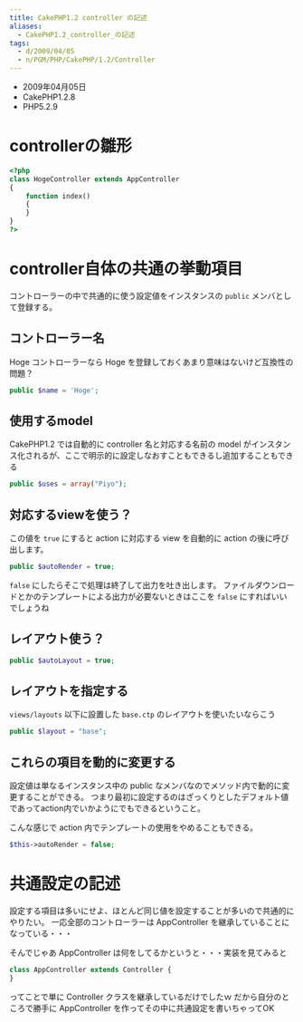 ```yaml
---
title: CakePHP1.2 controller の記述
aliases:
  - CakePHP1.2_controller_の記述
tags:
  - d/2009/04/05
  - n/PGM/PHP/CakePHP/1.2/Controller
---
```



- 2009年04月05日
- CakePHP1.2.8
- PHP5.2.9


controllerの雛形
================================================================================
```php
<?php
class HogeController extends AppController
{
    function index()
    {
    }
}
?>
```

controller自体の共通の挙動項目
================================================================================
コントローラーの中で共通的に使う設定値をインスタンスの `public` メンバとして登録する。

コントローラー名
--------------------------------------------------------------------------------
Hoge コントローラーなら Hoge を登録しておくあまり意味はないけど互換性の問題？

```php
public $name = 'Hoge';
```

使用するmodel
--------------------------------------------------------------------------------
CakePHP1.2 では自動的に controller 名と対応する名前の model がインスタンス化されるが、ここで明示的に設定しなおすこともできるし追加することもできる

```php
public $uses = array("Piyo");
```

対応するviewを使う？
--------------------------------------------------------------------------------
この値を `true` にすると action に対応する view を自動的に action の後に呼び出します。

```php
public $autoRender = true;
```

`false` にしたらそこで処理は終了して出力を吐き出します。
ファイルダウンロードとかのテンプレートによる出力が必要ないときはここを `false` にすればいいでしょうね

レイアウト使う？
--------------------------------------------------------------------------------

```php
public $autoLayout = true;
```

レイアウトを指定する
--------------------------------------------------------------------------------
`views/layouts` 以下に設置した `base.ctp` のレイアウトを使いたいならこう

```php
public $layout = "base";
```


これらの項目を動的に変更する
--------------------------------------------------------------------------------
設定値は単なるインスタンス中の public なメンバなのでメソッド内で動的に変更することができる。
つまり最初に設定するのはざっくりとしたデフォルト値であってaction内でいかようにでもできるということ。

こんな感じで action 内でテンプレートの使用をやめることもできる。

```php
$this->autoRender = false;
```

共通設定の記述
================================================================================
設定する項目は多いにせよ、ほとんど同じ値を設定することが多いので共通的にやりたい。
一応全部のコントローラーは AppController を継承していることになっている・・・

そんでじゃあ AppController は何をしてるかというと・・・実装を見てみると

```php
class AppController extends Controller {
}
```

ってことで単に Controller クラスを継承しているだけでしたｗ
だから自分のところで勝手に AppController を作ってその中に共通設定を書いちゃってOK


